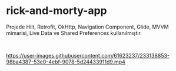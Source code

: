 # rick-and-morty-app
Projede Hilt, Retrofit, OkHttp, Navigation Component, Glide, MVVM mimarisi, Live Data ve Shared Preferences kullanılmıştır.

&nbsp;

https://user-images.githubusercontent.com/61623237/233138853-98ba4387-53e0-4ebf-9078-5d24433911d9.mp4



